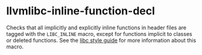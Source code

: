 # llvmlibc-inline-function-decl

Checks that all implicitly and explicitly inline functions in header
files are tagged with the `LIBC_INLINE` macro, except for functions
implicit to classes or deleted functions. See the [libc style
guide](https://libc.llvm.org/dev/code_style.html) for more information
about this macro.
